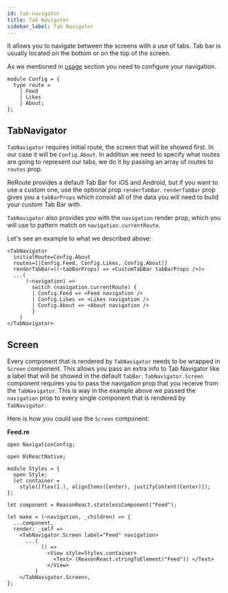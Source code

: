 ```yaml
---
id: tab-navigator
title: Tab Navigator
sidebar_label: Tab Navigator
---
```


It allows you to navigate between the screens with a use of tabs. Tab bar is usually located on the bottom or on the top of the screen.

As we mentioned in [usage](get-started.html#usage) section you need to configure your navigation.

```reason
module Config = {
  type route =
    | Feed
    | Likes
    | About;
};
```

## TabNavigator

`TabNavigator` requires initial route, the screen that will be showed first. In our case it will be `Config.About`. In addition we need to specify what routes are going to represent our tabs, we do it by passing an array of routes to `routes` prop.

ReRoute provides a default Tab Bar for iOS and Android, but if you want to use a custom one, use the optional prop `renderTabBar`.
`renderTabBar` prop gives you a `tabBarProps` which consist all of the data you will need to build your custom Tab Bar with.

`TabNavigator` also provides you with the `navigation` render prop, which you will use to pattern match on `navigation.currentRoute`.

Let's see an example to what we described above:

```reason
<TabNavigator
  initialRoute=Config.About
  routes=[|Config.Feed, Config.Likes, Config.About|]
  renderTabBar=((~tabBarProps) => <CustomTabBar tabBarProps />)>
  ...(
      (~navigation) =>
        switch (navigation.currentRoute) {
        | Config.Feed => <Feed navigation />
        | Config.Likes => <Likes navigation />
        | Config.About => <About navigation />
        }
    )
</TabNavigator>
```

## Screen

Every component that is rendered by `TabNavigator` needs to be wrapped in `Screen` component. This allows you pass an extra info to Tab Navigator like a label that will be showed in the default `TabBar`. `TabNavigator.Screen` component requires you to pass the navigation prop that you receive from the `TabNavigator`. This is way in the example above we passed the `navigation` prop to every single component that is rendered by `TabNavigator`.

Here is how you could use the `Screen` component:

**Feed.re**

```reason
open NavigationConfig;

open BsReactNative;

module Styles = {
  open Style;
  let container =
    style([flex(1.), alignItems(Center), justifyContent(Center)]);
};

let component = ReasonReact.statelessComponent("Feed");

let make = (~navigation, _children) => {
  ...component,
  render: _self =>
    <TabNavigator.Screen label="Feed" navigation>
      ...(
           () =>
             <View style=Styles.container>
               <Text> (ReasonReact.stringToElement("Feed")) </Text>
             </View>
         )
    </TabNavigator.Screen>,
};
```
